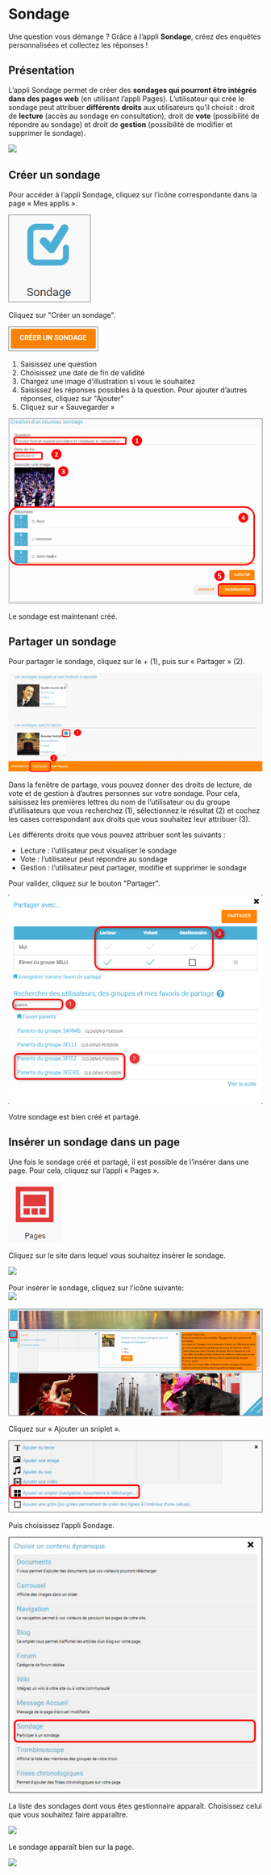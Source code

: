 # Sondage

Une question vous démange ? Grâce à l’appli **Sondage**, créez des enquêtes personnalisées et collectez les réponses !

## Présentation

L’appli Sondage permet de créer des **sondages qui pourront être intégrés dans des pages web** (en utilisant l’appli Pages). L’utilisateur qui crée le sondage peut attribuer **différents droits** aux utilisateurs qu’il choisit : droit de **lecture** (accès au sondage en consultation), droit de **vote** (possibilité de répondre au sondage) et droit de **gestion** (possibilité de modifier et supprimer le sondage).

![](<.gitbook/assets/sonage\_pres-3 (1) (1) (2).png>)

## Créer un sondage

Pour accéder à l’appli Sondage, cliquez sur l’icône correspondante dans la page « Mes applis ».

![](<.gitbook/assets/s1-2-1 (2) (2).png>)

Cliquez sur "Créer un sondage".

![](<.gitbook/assets/s13-2-1 (2) (1).png>)

1. Saisissez une question
2. Choisissez une date de fin de validité
3. Chargez une image d’illustration si vous le souhaitez
4. Saisissez les réponses possibles à la question. Pour ajouter d’autres réponses, cliquez sur "Ajouter"
5. Cliquez sur « Sauvegarder »

![](<.gitbook/assets/s3-1-1 (2) (1).png>)

Le sondage est maintenant créé.

## Partager un sondage

Pour partager le sondage, cliquez sur le + (1), puis sur « Partager » (2).

![](<.gitbook/assets/sondage1-1024x399-3-1 (2) (1).png>)

Dans la fenêtre de partage, vous pouvez donner des droits de lecture, de vote et de gestion à d’autres personnes sur votre sondage. Pour cela, saisissez les premières lettres du nom de l’utilisateur ou du groupe d’utilisateurs que vous recherchez (1), sélectionnez le résultat (2) et cochez les cases correspondant aux droits que vous souhaitez leur attribuer (3).

Les différents droits que vous pouvez attribuer sont les suivants :

* Lecture : l’utilisateur peut visualiser le sondage
* Vote : l’utilisateur peut répondre au sondage
* Gestion : l’utilisateur peut partager, modifie et supprimer le sondage

Pour valider, cliquez sur le bouton "Partager".

![](<.gitbook/assets/sondages-2-1 (2) (1).png>)

Votre sondage est bien créé et partagé.

## Insérer un sondage dans un page

Une fois le sondage créé et partagé, il est possible de l’insérer dans une page. Pour cela, cliquez sur l’appli « Pages ».

![](<.gitbook/assets/logo-pages-1-1 (2) (1).png>)

Cliquez sur le site dans lequel vous souhaitez insérer le sondage.

![](<.gitbook/assets/s7-1-1 (1) (1).png>)

Pour insérer le sondage, cliquez sur l’icône suivante:\
![](<.gitbook/assets/s8-3 (1) (1).png>)

![](<.gitbook/assets/s9-1-2 (2) (2).png>)

Cliquez sur « Ajouter un sniplet ».

![](<.gitbook/assets/s10-1-3 (2) (1).png>)

Puis choisissez l’appli Sondage.

![](<.gitbook/assets/s11-1-1 (1) (1) (2).png>)

La liste des sondages dont vous êtes gestionnaire apparaît. Choisissez celui que vous souhaitez faire apparaître.

![](<.gitbook/assets/s12-1-1 (1) (1).png>)

Le sondage apparaît bien sur la page.

![](<.gitbook/assets/s13-1-1-1 (1) (1).png>)
